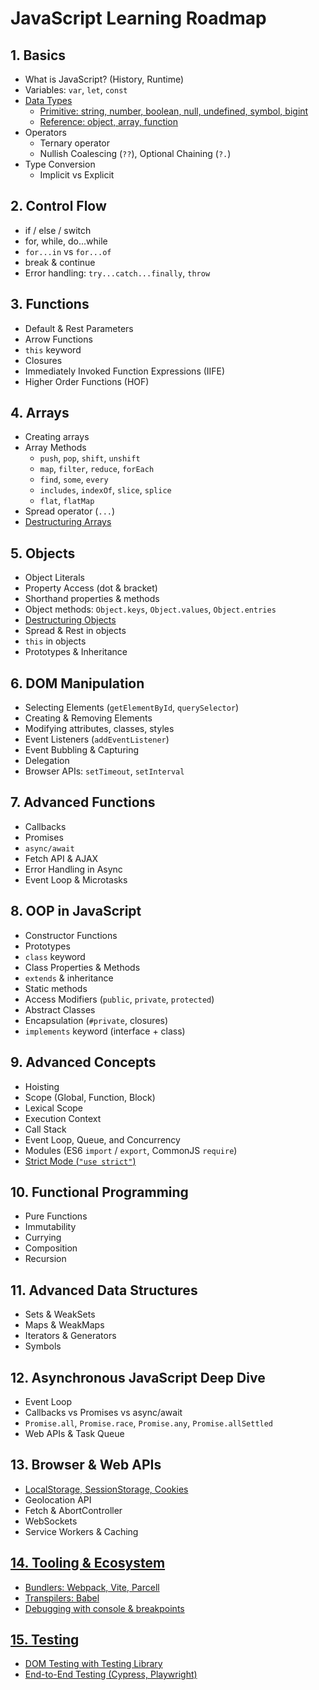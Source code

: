 # JavaScript Learning Roadmap

## 1. Basics
- What is JavaScript? (History, Runtime)
- Variables: `var`, `let`, `const`
- [Data Types](#)
  - [Primitive: string, number, boolean, null, undefined, symbol, bigint](#)
  - [Reference: object, array, function](#)
- Operators
  - Ternary operator
  - Nullish Coalescing (`??`), Optional Chaining (`?.`)
- Type Conversion
  - Implicit vs Explicit

## 2. Control Flow
- if / else / switch
- for, while, do...while
- `for...in` vs `for...of`
- break & continue
- Error handling: `try...catch...finally`, `throw`

## 3. Functions
- Default & Rest Parameters
- Arrow Functions
- `this` keyword
- Closures
- Immediately Invoked Function Expressions (IIFE)
- Higher Order Functions (HOF)

## 4. Arrays
- Creating arrays
- Array Methods
  - `push`, `pop`, `shift`, `unshift`
  - `map`, `filter`, `reduce`, `forEach`
  - `find`, `some`, `every`
  - `includes`, `indexOf`, `slice`, `splice`
  - `flat`, `flatMap`
- Spread operator (`...`)
- [Destructuring Arrays](#)

## 5. Objects
- Object Literals
- Property Access (dot & bracket)
- Shorthand properties & methods
- Object methods: `Object.keys`, `Object.values`, `Object.entries`
- [Destructuring Objects](#)
- Spread & Rest in objects
- `this` in objects
- Prototypes & Inheritance

## 6. DOM Manipulation
- Selecting Elements (`getElementById`, `querySelector`)
- Creating & Removing Elements
- Modifying attributes, classes, styles
- Event Listeners (`addEventListener`)
- Event Bubbling & Capturing
- Delegation
- Browser APIs: `setTimeout`, `setInterval`

## 7. Advanced Functions
- Callbacks
- Promises
- `async/await`
- Fetch API & AJAX
- Error Handling in Async
- Event Loop & Microtasks

## 8. OOP in JavaScript
- Constructor Functions
- Prototypes
- `class` keyword
- Class Properties & Methods
- `extends` & inheritance
- Static methods
- Access Modifiers (`public`, `private`, `protected`)
- Abstract Classes
- Encapsulation (`#private`, closures)
- `implements` keyword (interface + class)

## 9. Advanced Concepts
- Hoisting
- Scope (Global, Function, Block)
- Lexical Scope
- Execution Context
- Call Stack
- Event Loop, Queue, and Concurrency
- Modules (ES6 `import` / `export`, CommonJS `require`)
- [Strict Mode (`"use strict"`)](#)

## 10. Functional Programming
- Pure Functions
- Immutability
- Currying
- Composition
- Recursion

## 11. Advanced Data Structures
- Sets & WeakSets
- Maps & WeakMaps
- Iterators & Generators
- Symbols

## 12. Asynchronous JavaScript Deep Dive
- Event Loop
- Callbacks vs Promises vs async/await
- `Promise.all`, `Promise.race`, `Promise.any`, `Promise.allSettled`
- Web APIs & Task Queue

## 13. Browser & Web APIs
- [LocalStorage, SessionStorage, Cookies](#)
- Geolocation API
- Fetch & AbortController
- WebSockets
- Service Workers & Caching

## [14. Tooling & Ecosystem](#)
- [Bundlers: Webpack, Vite, Parcell](#)
- [Transpilers: Babel](#)
- [Debugging with console & breakpoints](#)

## [15. Testing](#)
- [DOM Testing with Testing Library](#)
- [End-to-End Testing (Cypress, Playwright)](#)
